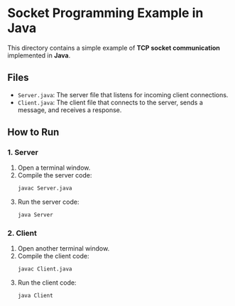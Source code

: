 # Socket Programming Example in Java

This directory contains a simple example of **TCP socket communication** implemented in **Java**.

## **Files**

- `Server.java`: The server file that listens for incoming client connections.
- `Client.java`: The client file that connects to the server, sends a message, and receives a response.

## **How to Run**

### **1. Server**

1. Open a terminal window.
2. Compile the server code:
   ```bash
   javac Server.java
   ```
3. Run the server code:
   ```bash
   java Server
   ```

### **2. Client**

1. Open another terminal window.
2. Compile the client code:
   ```bash
   javac Client.java
   ```
3. Run the client code:
   ```bash
   java Client
   ```

